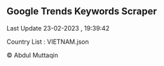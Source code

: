 

## Google Trends Keywords Scraper 
 
Last Update 23-02-2023 , 19:39:42

Country List :
VIETNAM.json



© Abdul Muttaqin 
